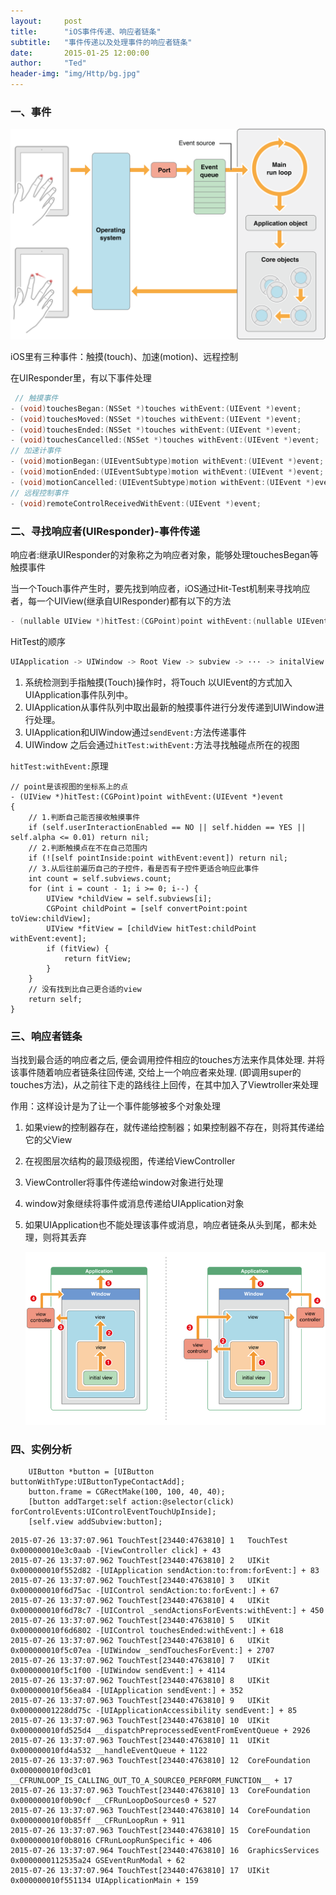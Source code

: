```yaml
---
layout:     post
title:      "iOS事件传递、响应者链条"
subtitle:   "事件传递以及处理事件的响应者链条"
date:       2015-01-25 12:00:00
author:     "Ted"
header-img: "img/Http/bg.jpg"
---
```


### 一、事件

![](/img/Simple_2/19.png)

iOS里有三种事件：触摸(touch)、加速(motion)、远程控制

在UIResponder里，有以下事件处理

```objective-c
 // 触摸事件
- (void)touchesBegan:(NSSet *)touches withEvent:(UIEvent *)event;
- (void)touchesMoved:(NSSet *)touches withEvent:(UIEvent *)event;
- (void)touchesEnded:(NSSet *)touches withEvent:(UIEvent *)event;
- (void)touchesCancelled:(NSSet *)touches withEvent:(UIEvent *)event;
// 加速计事件
- (void)motionBegan:(UIEventSubtype)motion withEvent:(UIEvent *)event;
- (void)motionEnded:(UIEventSubtype)motion withEvent:(UIEvent *)event;
- (void)motionCancelled:(UIEventSubtype)motion withEvent:(UIEvent *)event;
// 远程控制事件
- (void)remoteControlReceivedWithEvent:(UIEvent *)event;
```

### 二、寻找响应者(UIResponder)-事件传递

响应者:继承UIResponder的对象称之为响应者对象，能够处理touchesBegan等触摸事件

当一个Touch事件产生时，要先找到响应者，iOS通过Hit-Test机制来寻找响应者，每一个UIView(继承自UIResponder)都有以下的方法

```objective-c
- (nullable UIView *)hitTest:(CGPoint)point withEvent:(nullable UIEvent *)event; 
```

HitTest的顺序

```objective-c
UIApplication -> UIWindow -> Root View -> subview -> ··· -> initalView
```

1. 系统检测到手指触摸(Touch)操作时，将Touch 以UIEvent的方式加入UIApplication事件队列中。
2. UIApplication从事件队列中取出最新的触摸事件进行分发传递到UIWindow进行处理。
3. UIApplication和UIWindow通过`sendEvent:`方法传递事件
4. UIWindow 之后会通过`hitTest:withEvent:`方法寻找触碰点所在的视图

`hitTest:withEvent:`原理

```
// point是该视图的坐标系上的点
- (UIView *)hitTest:(CGPoint)point withEvent:(UIEvent *)event
{
    // 1.判断自己能否接收触摸事件
    if (self.userInteractionEnabled == NO || self.hidden == YES || self.alpha <= 0.01) return nil;
    // 2.判断触摸点在不在自己范围内
    if (![self pointInside:point withEvent:event]) return nil;
    // 3.从后往前遍历自己的子控件，看是否有子控件更适合响应此事件
    int count = self.subviews.count;
    for (int i = count - 1; i >= 0; i--) {
        UIView *childView = self.subviews[i];
        CGPoint childPoint = [self convertPoint:point toView:childView];
        UIView *fitView = [childView hitTest:childPoint withEvent:event];
        if (fitView) {
            return fitView;
        }
    }
    // 没有找到比自己更合适的view
    return self;
}
```

### 三、响应者链条

当找到最合适的响应者之后, 便会调用控件相应的touches方法来作具体处理. 并将该事件随着响应者链条往回传递, 交给上一个响应者来处理. (即调用super的touches方法)，从之前往下走的路线往上回传，在其中加入了Viewtroller来处理

作用：这样设计是为了让一个事件能够被多个对象处理

1. 如果view的控制器存在，就传递给控制器；如果控制器不存在，则将其传递给它的父View

2. 在视图层次结构的最顶级视图，传递给ViewController

3. ViewController将事件传递给window对象进行处理

4. window对象继续将事件或消息传递给UIApplication对象

5. 如果UIApplication也不能处理该事件或消息，响应者链条从头到尾，都未处理，则将其丢弃

   ![](/img/Simple_1/02.png)

### 四、实例分析

```
    UIButton *button = [UIButton buttonWithType:UIButtonTypeContactAdd];
    button.frame = CGRectMake(100, 100, 40, 40);
    [button addTarget:self action:@selector(click) forControlEvents:UIControlEventTouchUpInside];
    [self.view addSubview:button];
```

```
2015-07-26 13:37:07.961 TouchTest[23440:4763810] 1   TouchTest                           0x000000010e3c0aab -[ViewController click] + 43
2015-07-26 13:37:07.962 TouchTest[23440:4763810] 2   UIKit                               0x000000010f552d82 -[UIApplication sendAction:to:from:forEvent:] + 83
2015-07-26 13:37:07.962 TouchTest[23440:4763810] 3   UIKit                               0x000000010f6d75ac -[UIControl sendAction:to:forEvent:] + 67
2015-07-26 13:37:07.962 TouchTest[23440:4763810] 4   UIKit                               0x000000010f6d78c7 -[UIControl _sendActionsForEvents:withEvent:] + 450
2015-07-26 13:37:07.962 TouchTest[23440:4763810] 5   UIKit                               0x000000010f6d6802 -[UIControl touchesEnded:withEvent:] + 618
2015-07-26 13:37:07.962 TouchTest[23440:4763810] 6   UIKit                               0x000000010f5c07ea -[UIWindow _sendTouchesForEvent:] + 2707
2015-07-26 13:37:07.962 TouchTest[23440:4763810] 7   UIKit                               0x000000010f5c1f00 -[UIWindow sendEvent:] + 4114
2015-07-26 13:37:07.962 TouchTest[23440:4763810] 8   UIKit                               0x000000010f56ea84 -[UIApplication sendEvent:] + 352
2015-07-26 13:37:07.963 TouchTest[23440:4763810] 9   UIKit                               0x00000001228dd75c -[UIApplicationAccessibility sendEvent:] + 85
2015-07-26 13:37:07.963 TouchTest[23440:4763810] 10  UIKit                               0x000000010fd525d4 __dispatchPreprocessedEventFromEventQueue + 2926
2015-07-26 13:37:07.963 TouchTest[23440:4763810] 11  UIKit                               0x000000010fd4a532 __handleEventQueue + 1122
2015-07-26 13:37:07.963 TouchTest[23440:4763810] 12  CoreFoundation                      0x000000010f0d3c01 __CFRUNLOOP_IS_CALLING_OUT_TO_A_SOURCE0_PERFORM_FUNCTION__ + 17
2015-07-26 13:37:07.963 TouchTest[23440:4763810] 13  CoreFoundation                      0x000000010f0b90cf __CFRunLoopDoSources0 + 527
2015-07-26 13:37:07.963 TouchTest[23440:4763810] 14  CoreFoundation                      0x000000010f0b85ff __CFRunLoopRun + 911
2015-07-26 13:37:07.963 TouchTest[23440:4763810] 15  CoreFoundation                      0x000000010f0b8016 CFRunLoopRunSpecific + 406
2015-07-26 13:37:07.964 TouchTest[23440:4763810] 16  GraphicsServices                    0x0000000112535a24 GSEventRunModal + 62
2015-07-26 13:37:07.964 TouchTest[23440:4763810] 17  UIKit                               0x000000010f551134 UIApplicationMain + 159
```

